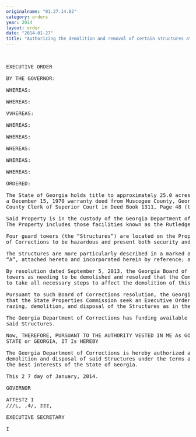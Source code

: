 ```yaml
---
originalname: "01.27.14.02"
category: orders
year: 2014
layout: order
date: "2014-01-27"
title: "Authorizing the demolition and removal of certain structures at Rutledge State Prison"
---
```

<pre>
 

EXECUTIVE ORDER

BY THE GOVERNOR:

WHEREAS:

WHEREAS:

VVHEREAS:

WHEREAS:

WHEREAS:

WHEREAS:

WHEREAS:

WHEREAS:

ORDERED:

The State of Georgia holds title to approximately 25.0 acres of improved real property by virtue of
a December 15, 1970 warranty deed from Muscogee County, Georgia recorded in Muscogee
County Clerk of Superior Court in Deed Book 1311, Page 48 (the “Property”); and

Said Property is in the custody of the Georgia Department of Corrections; and
The Property includes those facilities known as the Rutledge State Prison; and

Four guard towers (the “Structures”) are located on the Property and found by the Georgia Board
of Corrections to be hazardous and present both security and health concerns; and

The Structures are more particularly described in a marked aerial photo and identified on Exhibit
“A”, attached hereto and incorporated herein by reference; and

By resolution dated September 5, 2013, the Georgia Board of Corrections declared the four guard
towers as needing to be demolished and resolved that the Commissioner of Corrections be authorized
to take all necessary steps to affect the demolition of this property; and

Pursuant to such Board of Corrections resolution, the Georgia Department of Corrections requested
that the State Properties Commission seek an Executive Order from the Governor to allow for the
razing, demolition, and disposal of the Structures as in the best interest of the State of Georgia; and

The Georgia Department of Corrections has funding available to raze, demolish and dispose of
said Structures.

Now, THEREFORE, PURSUANT TO THE AUTHORITY VESTED IN ME As GOVERNOR OF THE
STATE or GEORGIA, IT Is HEREBY

The Georgia Department of Corrections is hereby authorized and directed to provide for the razing,
demolition and disposal of said Structures under the terms and conditions which are deemed to be in
the best interests of the State of Georgia.

This 2 7 day of January, 2014.

GOVERNOR

ATTEST2 I
///L, ,4/, zzz,

EXECUTIVE SECRETARY

I

</pre>
